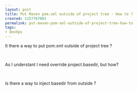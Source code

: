 ```yaml
---
layout: post
title: Put Maven pom.xml outside of project tree - How to ?
created: 1257767002
permalink: put-maven-pom-xml-outside-of-project-tree-how-to
tags:
- DevOps
---
```

<p>It there a way to put pom.xml outside of project tree ?</p>
<p>&nbsp;</p>
<p>As I understant I need override project.basedir, but how?</p>
<p>&nbsp;</p>
<p>Is there a way to inject basedir from outside ?</p>
